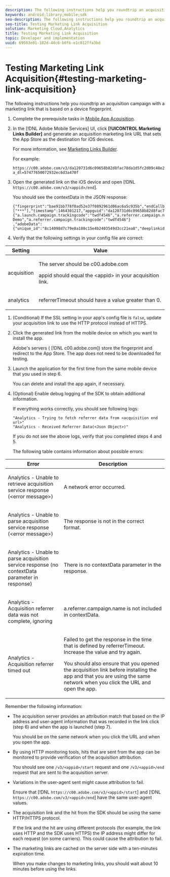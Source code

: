 ```yaml
---
description: The following instructions help you roundtrip an acquisition campaign with a marketing link that is based on a device fingerprint.
keywords: android;library;mobile;sdk
seo-description: The following instructions help you roundtrip an acquisition campaign with a marketing link that is based on a device fingerprint.
seo-title: Testing Marketing Link Acquisition
solution: Marketing Cloud,Analytics
title: Testing Marketing Link Acquisition
topic: Developer and implementation
uuid: 69503e01-182d-44c6-b0fb-e1c012ffa3bd
---
```


# Testing Marketing Link Acquisition{#testing-marketing-link-acquisition}

The following instructions help you roundtrip an acquisition campaign with a marketing link that is based on a device fingerprint.

1. Complete the prerequisite tasks in [Mobile App Acquisition](../acquisition-main/acquisition.md#concept_ADB7BFDDBE9B4FFC8DD4940F49E2F0FA).
1. In the [!DNL Adobe Mobile Services] UI, click **[!UICONTROL Marketing Links Builder]** and generate an acquisition marketing link URL that sets the App Store as the destination for iOS devices.

   For more information, see [Marketing Links Builder](https://marketing.adobe.com/resources/help/en_US/mobile/index.html?f=c_marketing-links-builder).

   For example:

   ```
   https://c00.adobe.com/v3/da120731d6c09658b82d8fac78da1d5fc2d09c48e21b3a55f9e2d7344e08425d/start?a_dl=57477650072932ec6d3a470f
   ```

1. Open the generated link on the iOS device and open [!DNL `https://c00.adobe.com/v3/<appid>/end`].

   You should see the contextData in the JSON response:

   ```
   {"fingerprint":"bae91bb778f0ad52e37f0892961d06ac6a5c935b","endCallbacks":["***"],"timestamp":1464301217,"appguid":"da120731d6c09658b82d8fac78da1d5fc2d09c48e21b3a55f9e2d7344e08425d","contextData":
   {"a.launch.campaign.trackingcode":"twdf4546","a.referrer.campaign.name":"iOS Demo","a.referrer.campaign.trackingcode":"twdf4546"}
   ,"adobeData":{"unique_id":"8c14098d7c79e8a180c15e4b2403549d3cc21ea8","deeplinkid":"57477650072932ec6d3a470f"}}
   
   ```

1. Verify that the following settings in your config file are correct:

<table id="table_FA9CF58B38F3437CBD39A20874335CA1"> 
 <thead> 
  <tr> 
   <th colname="col1" class="entry"> Setting </th> 
   <th colname="col2" class="entry"> Value </th> 
  </tr>
 </thead>
 <tbody> 
  <tr> 
   <td colname="col1"> <p>acquisition </p> </td> 
   <td colname="col2"> <p>The server should be <span class="filepath"> c00.adobe.com</span> </p> <p> <span class="codeph"> appid</span> should equal the <span class="varname"> &lt;appid&gt;</span> in your acquisition link. </p> </td> 
  </tr> 
  <tr> 
   <td colname="col1"> <p>analytics </p> </td> 
   <td colname="col2"> <p><span class="codeph"> referrerTimeout</span> should have a value greater than 0. </p> </td> 
  </tr> 
 </tbody> 
</table>

1. (Conditional) If the SSL setting in your app's config file is `false`, update your acquisition link to use the HTTP protocol instead of HTTPS.
1. Click the generated link from the mobile device on which you want to install the app.

   Adobe's servers ( [!DNL c00.adobe.com]) store the fingerprint and redirect to the App Store. The app does not need to be downloaded for testing. 
1. Launch the application for the first time from the same mobile device that you used in step 6.

   You can delete and install the app again, if necessary. 
1. (Optional) Enable debug logging of the SDK to obtain additional information.

   If everything works correctly, you should see following logs:

   ```
   "Analytics - Trying to fetch referrer data from <acquisition end url>"
   "Analytics - Received Referrer Data(<Json Object>)"
   ```

   If you do not see the above logs, verify that you completed steps 4 and 5.

   The following table contains information about possible errors: 

<table id="table_9E22245A614744B38C28D7CEE4857F34"> 
 <thead> 
  <tr> 
   <th colname="col1" class="entry"> Error </th> 
   <th colname="col2" class="entry"> Description </th> 
  </tr>
 </thead>
 <tbody> 
  <tr> 
   <td colname="col1"> <p>
     <msgph>
       Analytics - Unable to retrieve acquisition service response (&lt;error message&gt;)
     </msgph> </p> </td> 
   <td colname="col2"> <p>A network error occurred. </p> </td> 
  </tr> 
  <tr> 
   <td colname="col1"> <p>
     <msgph>
       Analytics - Unable to parse acquisition service response (&lt;error message&gt;)
     </msgph> </p> </td> 
   <td colname="col2"> <p>The response is not in the correct format. </p> </td> 
  </tr> 
  <tr> 
   <td colname="col1"> <p>
     <msgph>
       Analytics - Unable to parse acquisition service response (no contextData parameter in response)
     </msgph> </p> </td> 
   <td colname="col2"> <p>There is no <span class="codeph"> contextData</span> parameter in the response. </p> </td> 
  </tr> 
  <tr> 
   <td colname="col1"> <p>
     <msgph>
       Analytics - Acquisition referrer data was not complete, ignoring
     </msgph> </p> </td> 
   <td colname="col2"> <p><span class="codeph"> a.referrer.campaign.name</span> is not included in <span class="codeph"> contextData</span>. </p> </td> 
  </tr> 
  <tr> 
   <td colname="col1"> <p>
     <msgph>
       Analytics - Acquisition referrer timed out
     </msgph> </p> </td> 
   <td colname="col2"> <p>Failed to get the response in the time that is defined by <span class="codeph"> referrerTimeout</span>. Increase the value and try again. </p> <p>You should also ensure that you opened the acquisition link before installing the app and that you are using the same network when you click the URL and open the app. </p> </td> 
  </tr> 
 </tbody> 
</table>

Remember the following information:

* The acquisition server provides an attribution match that based on the IP address and user-agent information that was recorded in the link click (step 6) and when the app is launched (step 7). 

  You should be on the same network when you click the URL and when you open the app. 

* By using HTTP monitoring tools, hits that are sent from the app can be monitored to provide verification of the acquisition attribution. 

  You should see one `/v3/<appid>/start` request and one `/v3/<appid>/end` request that are sent to the acquisition server. 

* Variations in the user-agent sent might cause attribution to fail. 

  Ensure that [!DNL `https://c00.adobe.com/v3/<appid>/start`] and [!DNL `https://c00.adobe.com/v3/<appid>/end`] have the same user-agent values. 

* The acquisition link and the hit from the SDK should be using the same HTTP/HTTPS protocol. 

  If the link and the hit are using different protocols (for example, the link uses HTTP and the SDK uses HTTPS) the IP address might differ for each request (on some carriers). This could cause the attribution to fail. 

* The marketing links are cached on the server side with a ten-minutes expiration time. 

  When you make changes to marketing links, you should wait about 10 minutes before using the links. 

